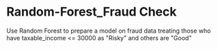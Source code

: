 # Random-Forest_Fraud Check
Use Random Forest to prepare a model on fraud data  treating those who have taxable_income &lt;= 30000 as "Risky" and others are "Good"
